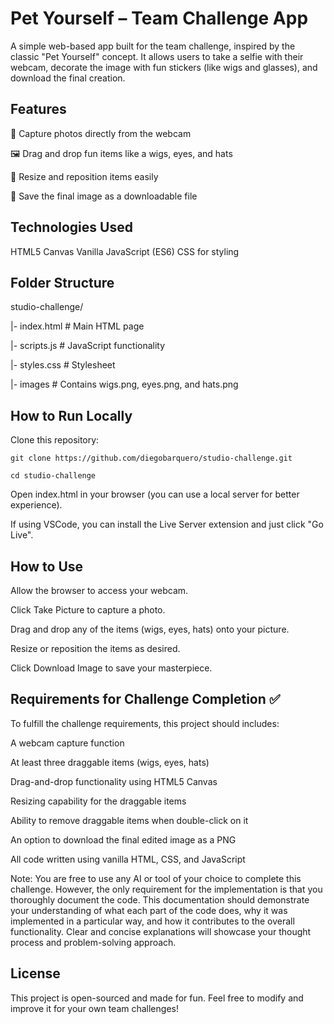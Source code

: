 # Pet Yourself – Team Challenge App
A simple web-based app built for the team challenge, inspired by the classic "Pet Yourself" concept. It allows users to take a selfie with their webcam, decorate the image with fun stickers (like wigs and glasses), and download the final creation.

## Features
📸 Capture photos directly from the webcam

🖼️ Drag and drop fun items like a wigs, eyes, and hats

🔄 Resize and reposition items easily

💾 Save the final image as a downloadable file

## Technologies Used
HTML5 Canvas
Vanilla JavaScript (ES6)
CSS for styling

## Folder Structure
studio-challenge/

|- index.html   # Main HTML page

|- scripts.js   # JavaScript functionality 

|- styles.css   # Stylesheet 

|- images       # Contains wigs.png, eyes.png, and hats.png

## How to Run Locally
Clone this repository:

    git clone https://github.com/diegobarquero/studio-challenge.git

    cd studio-challenge

Open index.html in your browser (you can use a local server for better experience).

If using VSCode, you can install the Live Server extension and just click "Go Live".

## How to Use
Allow the browser to access your webcam.

Click Take Picture to capture a photo.

Drag and drop any of the items (wigs, eyes, hats) onto your picture.

Resize or reposition the items as desired.

Click Download Image to save your masterpiece.

## Requirements for Challenge Completion ✅
To fulfill the challenge requirements, this project should includes:

A webcam capture function

At least three draggable items (wigs, eyes, hats)

Drag-and-drop functionality using HTML5 Canvas

Resizing capability for the draggable items

Ability to remove draggable items when double-click on it

An option to download the final edited image as a PNG

All code written using vanilla HTML, CSS, and JavaScript

Note: You are free to use any AI or tool of your choice to complete this challenge. 
However, the only requirement for the implementation is that you thoroughly document the code. 
This documentation should demonstrate your understanding of what each part of the code does, 
why it was implemented in a particular way, and how it contributes to the overall functionality. 
Clear and concise explanations will showcase your thought process and problem-solving approach.

## License
This project is open-sourced and made for fun.
Feel free to modify and improve it for your own team challenges!
